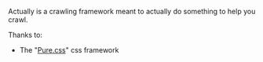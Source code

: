 Actually is a crawling framework meant to actually do something to help you crawl.

Thanks to:

- The "[Pure.css](purecss.io)" css framework
